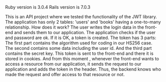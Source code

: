 

Ruby version is 3.0.4
Rails version is 7.0.3

This is an API project where we tested the functionality of the JWT library. The application has only 2 tables: 'users' and 'books' having a one-to-many relationship.
How does it work?
The user writes the login data in the front-end and sends them to our application. The application checks if the user and password are ok. If it is OK, a token is created. The token has 3 parts: The first part contains the algorithm used for coding in our HS256 case. The second contains some data including the user id. And the third part contains the secret key. This token is sent to the front-end and there it is stored in cookies. And from this moment , whenever the front-end wants to access a resource from our application, it sends the request to our application and adds the token in the header. Thus, the backend knows who made the request and offer access to that resource or not.
